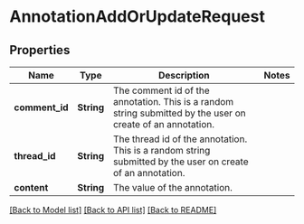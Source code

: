# AnnotationAddOrUpdateRequest

## Properties

Name | Type | Description | Notes
------------ | ------------- | ------------- | -------------
**comment_id** | **String** | The comment id of the annotation. This is a random string submitted by the user on create of an annotation. | 
**thread_id** | **String** | The thread id of the annotation. This is a random string submitted by the user on create of an annotation. | 
**content** | **String** | The value of the annotation. | 

[[Back to Model list]](../README.md#documentation-for-models) [[Back to API list]](../README.md#documentation-for-api-endpoints) [[Back to README]](../README.md)


